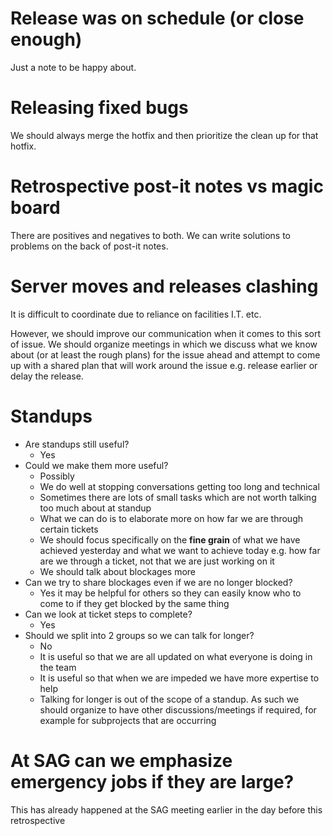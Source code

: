 # Release was on schedule (or close enough)

Just a note to be happy about.

# Releasing fixed bugs

We should always merge the hotfix and then prioritize the clean up for that hotfix.

# Retrospective post-it notes vs  magic board

There are positives and negatives to both.
We can write solutions to problems on the back of post-it notes.

# Server moves and releases clashing

It is difficult to coordinate due to reliance on facilities I.T. etc.

However, we should improve our communication when it comes to this sort of issue. We should organize meetings in which we discuss what we know about (or at least the rough plans) for the issue ahead and attempt to come up with a shared plan that will work around the issue e.g. release earlier or delay the release.

# Standups

* Are standups still useful?
  * Yes
* Could we make them more useful?
  * Possibly
  * We do well at stopping conversations getting too long and technical
  * Sometimes there are lots of small tasks which are not worth talking too much about at standup
  * What we can do is to elaborate more on how far we are through certain tickets 
  * We should focus specifically on the **fine grain** of what we have achieved yesterday and what we want to achieve today e.g. how far are we through a ticket, not that we are just working on it
  * We should talk about blockages more
* Can we try to share blockages even if we are no longer blocked?
  * Yes it may be helpful for others so they can easily know who to come to if they get blocked by the same thing
* Can we look at ticket steps to complete?
  * Yes
* Should we split into 2 groups so we can talk for longer?
  * No
  * It is useful so that we are all updated on what everyone is doing in the team
  * It is useful so that when we are impeded we have more expertise to help
  * Talking for longer is out of the scope of a standup. As such we should organize to have other discussions/meetings if required, for example for subprojects that are occurring

# At SAG can we emphasize emergency jobs if they are large?

This has already happened at the SAG meeting earlier in the day before this retrospective

